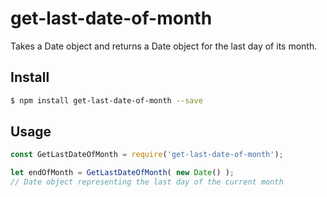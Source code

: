 # get-last-date-of-month

Takes a Date object and returns a Date object for the last day of its month.

## Install

```sh
$ npm install get-last-date-of-month --save
```

## Usage

```js
const GetLastDateOfMonth = require('get-last-date-of-month');

let endOfMonth = GetLastDateOfMonth( new Date() );
// Date object representing the last day of the current month
```
